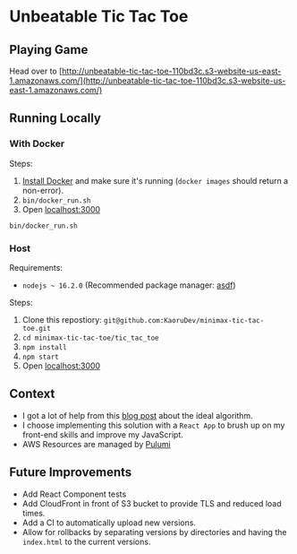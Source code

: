 # Unbeatable Tic Tac Toe

## Playing Game
Head over to [http://unbeatable-tic-tac-toe-110bd3c.s3-website-us-east-1.amazonaws.com/](http://unbeatable-tic-tac-toe-110bd3c.s3-website-us-east-1.amazonaws.com/)

## Running Locally

### With Docker

Steps:
1. [Install Docker](https://www.docker.com/products/docker-desktop) and make sure it's running (`docker images` should return a non-error).
2. `bin/docker_run.sh`
3. Open [localhost:3000](localhost:3000)

```
bin/docker_run.sh
```

### Host
Requirements:
* `nodejs ~ 16.2.0` (Recommended package manager: [asdf](https://github.com/asdf-vm/asdf-nodejs))

Steps:
1. Clone this repostiory: `git@github.com:KaoruDev/minimax-tic-tac-toe.git`
2. `cd minimax-tic-tac-toe/tic_tac_toe`
3. `npm install`
4. `npm start`
5. Open [localhost:3000](localhost:3000)

## Context
* I got a lot of help from this [blog post](https://www.neverstopbuilding.com/blog/minimax) about the ideal algorithm.
* I choose implementing this solution with a `React App` to brush up on my front-end skills and improve my JavaScript.
* AWS Resources are managed by [Pulumi](pulumi.com)


## Future Improvements

* Add React Component tests
* Add CloudFront in front of S3 bucket to provide TLS and reduced load times.
* Add a CI to automatically upload new versions.
* Allow for rollbacks by separating versions by directories and having the `index.html` to the current versions.
